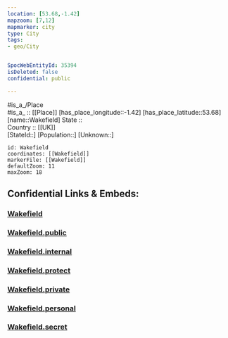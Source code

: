 ```yaml
---
location: [53.68,-1.42] 
mapzoom: [7,12] 
mapmarker: city 
type: City
tags:
- geo/City


SpocWebEntityId: 35394
isDeleted: false
confidential: public

---
```

#is_a_/Place  
#is_a_ :: [[Place]] 
[has_place_longitude::-1.42] 
[has_place_latitude::53.68] 
[name::Wakefield] 
State ::  
Country :: [[UK]]  
[StateId::] 
[Population::] 
[Unknown::] 


```leaflet
id: Wakefield
coordinates: [[Wakefield]] 
markerFile: [[Wakefield]] 
defaultZoom: 11 
maxZoom: 18
```


## Confidential Links & Embeds: 

### [Wakefield](/_Standards/Earth/Continent/Europe/Europe~North/UK/England/Regions~England/Yorkshire_and_the_Humber/Yorkshire~West/Wakefield,County/cities~Wakefield/Wakefield.md) 

### [Wakefield.public](/_public/Earth/Continent/Europe/Europe~North/UK/England/Regions~England/Yorkshire_and_the_Humber/Yorkshire~West/Wakefield,County/cities~Wakefield/Wakefield.public.md) 

### [Wakefield.internal](/_internal/Earth/Continent/Europe/Europe~North/UK/England/Regions~England/Yorkshire_and_the_Humber/Yorkshire~West/Wakefield,County/cities~Wakefield/Wakefield.internal.md) 

### [Wakefield.protect](/_protect/Earth/Continent/Europe/Europe~North/UK/England/Regions~England/Yorkshire_and_the_Humber/Yorkshire~West/Wakefield,County/cities~Wakefield/Wakefield.protect.md) 

### [Wakefield.private](/_private/Earth/Continent/Europe/Europe~North/UK/England/Regions~England/Yorkshire_and_the_Humber/Yorkshire~West/Wakefield,County/cities~Wakefield/Wakefield.private.md) 

### [Wakefield.personal](/_personal/Earth/Continent/Europe/Europe~North/UK/England/Regions~England/Yorkshire_and_the_Humber/Yorkshire~West/Wakefield,County/cities~Wakefield/Wakefield.personal.md) 

### [Wakefield.secret](/_secret/Earth/Continent/Europe/Europe~North/UK/England/Regions~England/Yorkshire_and_the_Humber/Yorkshire~West/Wakefield,County/cities~Wakefield/Wakefield.secret.md)

